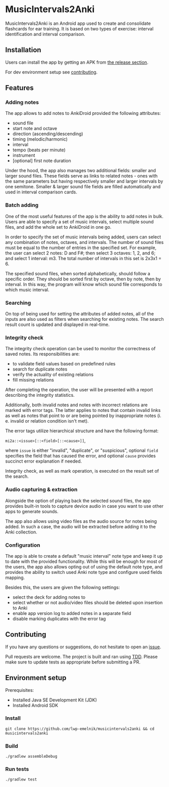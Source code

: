 # MusicIntervals2Anki
MusicIntervals2Anki is an Android app used to create and consolidate flashcards for ear training. It is based on two types of exercise: interval identification and interval comparison.

## Installation

Users can install the app by getting an APK from [the release section](https://github.com/lwp-emelnik/musicintervals2anki/releases).

For dev environment setup see [contributing](#contributing).

## Features

### Adding notes

The app allows to add notes to AnkiDroid provided the following attributes:
- sound file
- start note and octave
- direction (ascending/descending)
- timing (melodic/harmonic)
- interval
- tempo (beats per minute)
- instrument
- [optional] first note duration

Under the hood, the app also manages two additional fields: smaller and larger sound files. These fields serve as links to related notes - ones with the same parameters but having respectively smaller and larger intervals by one semitone. Smaller & larger sound file fields are filled automatically and used in interval comparison cards.

### Batch adding

One of the most useful features of the app is the ability to add notes in bulk. Users are able to specify a set of music intervals, select multiple sound files, and add the whole set to AnkiDroid in one go. 

In order to specify the set of music intervals being added, users can select any combination of notes, octaves, and intervals. The number of sound files must be equal to the number of entries in the specified set. For example, the user can select 2 notes: D and F#; then select 3 octaves: 1, 2, and 6; and select 1 interval: m3. The total number of intervals in this set is 2x3x1 = 6. 

The specified sound files, when sorted alphabetically, should follow a specific order. They should be sorted first by octave, then by note, then by interval. In this way, the program will know which sound file corresponds to which music interval.

### Searching

On top of being used for setting the attributes of added notes, all of the inputs are also used as filters when searching for existing notes. The search result count is updated and displayed in real-time.

### Integrity check

The integrity check operation can be used to monitor the correctness of saved notes. Its responsibilities are:
- to validate field values based on predefined rules
- search for duplicate notes
- verify the actuality of existing relations
- fill missing relations

After completing the operation, the user will be presented with a report describing the integrity statistics. 

Additionally, both invalid notes and notes with incorrect relations are marked with error tags. The latter applies to notes that contain invalid links as well as notes that point to or are being pointed by inappropriate notes (i. e. invalid or relation condition isn't met).

The error tags utilize hierarchical structure and have the following format:

`mi2a::<issue>[::<field>[::<cause>]]`,

where `issue` is either "invalid", "duplicate", or "suspicious", optional `field` specifies the field that has caused the error, and optional `cause` provides succinct error explanation if needed. 


Integrity check, as well as mark operation, is executed on the result set of the search.

### Audio capturing & extraction

Alongside the option of playing back the selected sound files, the app provides built-in tools to capture device audio in case you want to use other apps to generate sounds.

The app also allows using video files as the audio source for notes being added. In such a case, the audio will be extracted before adding it to the Anki collection.

### Configuration

The app is able to create a default "music interval" note type and keep it up to date with the provided functionality. While this will be enough for most of the users, the app also allows opting out of using the default note type, and provides the ability to switch used Anki note type and configure used fields mapping.

Besides this, the users are given the following settings:
- select the deck for adding notes to
- select whether or not audio/video files should be deleted upon insertion to Anki
- enable app version log to added notes in a separate field
- disable marking duplicates with the error tag

## Contributing

If you have any questions or suggestions, do not hesitate to open an [issue](https://github.com/lwp-emelnik/musicintervals2anki/issues).

Pull requests are welcome. The project is built and ran using [TDD](https://en.wikipedia.org/wiki/Test-driven_development). Please make sure to update tests as appropriate before submitting a PR.

## Environment setup

Prerequisites:
- Installed Java SE Development Kit (JDK)
- Installed Android SDK

### Install
```
git clone https://github.com/lwp-emelnik/musicintervals2anki && cd musicintervals2anki
```

### Build
```
./gradlew assembleDebug
```

### Run tests
```
./gradlew test
```
